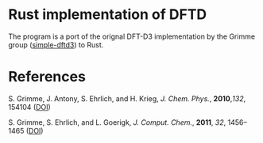 # Rust implementation of DFTD
The program is a port of the orignal DFT-D3 implementation by the Grimme group ([simple-dftd3](https://github.com/dftd3/simple-dftd3)) to Rust. 

# References
S. Grimme, J. Antony, S. Ehrlich, and H. Krieg, *J. Chem. Phys.*, __2010__,*132*, 154104 ([DOI](https://dx.doi.org/10.1063/1.3382344))

S. Grimme, S. Ehrlich, and L. Goerigk, *J. Comput. Chem.*, __2011__, *32*, 1456–1465 ([DOI](https://dx.doi.org/10.1002/jcc.21759))
